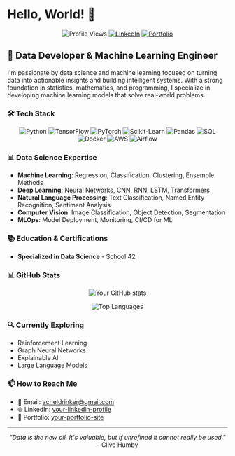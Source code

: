 # Hello, World! 👋

<div align="center">
  
  ![Profile Views](https://komarev.com/ghpvc/?username=AchelDrinker&color=blueviolet)
  [![LinkedIn](https://img.shields.io/badge/LinkedIn-Connect-blue?style=flat&logo=linkedin)](https://linkedin.com/in/hugomartineu)
  [![Portfolio](https://img.shields.io/badge/Portfolio-Visit-brightgreen?style=flat&logo=github)](https://hugomartineu.com)

</div>

## 🧠 Data Developer & Machine Learning Engineer

I'm passionate by data science and machine learning focused on turning data into actionable insights and building intelligent systems. With a strong foundation in statistics, mathematics, and programming, I specialize in developing machine learning models that solve real-world problems.

### 🛠️ Tech Stack

<div align="center">
  
  ![Python](https://img.shields.io/badge/Python-Expert-3776AB?style=flat&logo=python)
  ![TensorFlow](https://img.shields.io/badge/TensorFlow-Advanced-FF6F00?style=flat&logo=tensorflow)
  ![PyTorch](https://img.shields.io/badge/PyTorch-Advanced-EE4C2C?style=flat&logo=pytorch)
  ![Scikit-Learn](https://img.shields.io/badge/ScikitLearn-Expert-F7931E?style=flat&logo=scikit-learn)
  ![Pandas](https://img.shields.io/badge/Pandas-Expert-150458?style=flat&logo=pandas)
  ![SQL](https://img.shields.io/badge/SQL-Advanced-4479A1?style=flat&logo=postgresql)
  ![Docker](https://img.shields.io/badge/Docker-Intermediate-2496ED?style=flat&logo=docker)
  ![AWS](https://img.shields.io/badge/AWS-Intermediate-232F3E?style=flat&logo=amazon-aws)
  ![Airflow](https://img.shields.io/badge/Airflow-Intermediate-017CEE?style=flat&logo=apache-airflow)
  
</div>

### 📊 Data Science Expertise
- **Machine Learning**: Regression, Classification, Clustering, Ensemble Methods
- **Deep Learning**: Neural Networks, CNN, RNN, LSTM, Transformers
- **Natural Language Processing**: Text Classification, Named Entity Recognition, Sentiment Analysis
- **Computer Vision**: Image Classification, Object Detection, Segmentation
- **MLOps**: Model Deployment, Monitoring, CI/CD for ML

### 📚 Education & Certifications
- **Specialized in Data Science** - School 42


### 📊 GitHub Stats

<div align="center">
  
  ![Your GitHub stats](https://github-readme-stats.vercel.app/api?username=AchelDrinker&show_icons=true&theme=radical)
  
  ![Top Languages](https://github-readme-stats.vercel.app/api/top-langs/?username=AchelDrinker&layout=compact&theme=radical)
  
</div>

### 🔍 Currently Exploring
- Reinforcement Learning
- Graph Neural Networks
- Explainable AI
- Large Language Models

### 📫 How to Reach Me
- 📧 Email: acheldrinker@gmail.com
- 🌐 LinkedIn: [your-linkedin-profile](https://linkedin.com/in/hugomartineu)
- 🔗 Portfolio: [your-portfolio-site](https://hugomartineu.com)

---

<div align="center">
  
  *"Data is the new oil. It's valuable, but if unrefined it cannot really be used."* - Clive Humby
  
</div>
